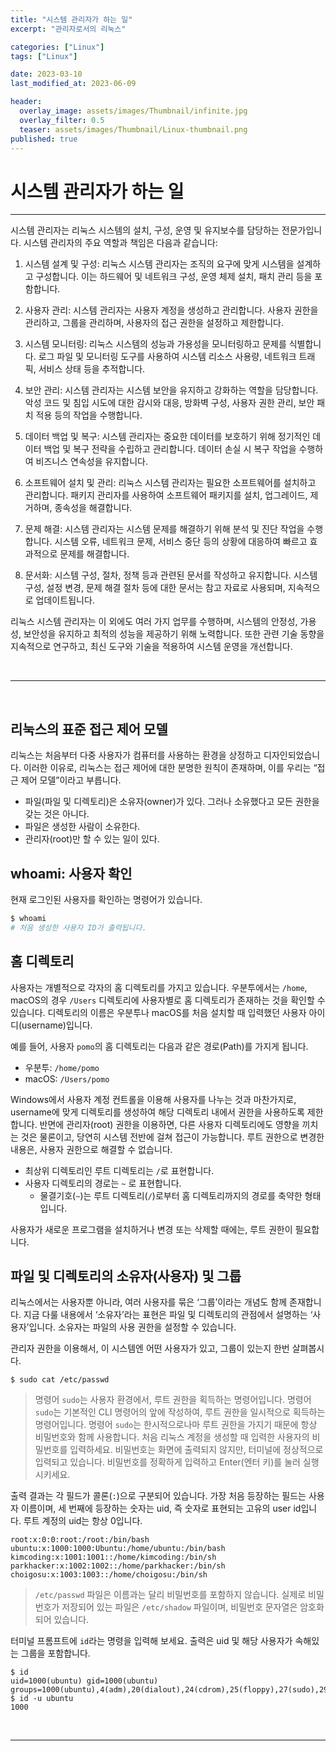 ```yaml
---
title: "시스템 관리자가 하는 일"
excerpt: "관리자로서의 리눅스"

categories: ["Linux"]
tags: ["Linux"]

date: 2023-03-10
last_modified_at: 2023-06-09 

header:
  overlay_image: assets/images/Thumbnail/infinite.jpg
  overlay_filter: 0.5 
  teaser: assets/images/Thumbnail/Linux-thumbnail.png
published: true
---
```


# 시스템 관리자가 하는 일

***

 시스템 관리자는 리눅스 시스템의 설치, 구성, 운영 및 유지보수를 담당하는 전문가입니다. 시스템 관리자의 주요 역할과 책임은 다음과 같습니다:

1. 시스템 설계 및 구성: 리눅스 시스템 관리자는 조직의 요구에 맞게 시스템을 설계하고 구성합니다. 이는 하드웨어 및 네트워크 구성, 운영 체제 설치, 패치 관리 등을 포함합니다.

2. 사용자 관리: 시스템 관리자는 사용자 계정을 생성하고 관리합니다. 사용자 권한을 관리하고, 그룹을 관리하며, 사용자의 접근 권한을 설정하고 제한합니다.

3. 시스템 모니터링: 리눅스 시스템의 성능과 가용성을 모니터링하고 문제를 식별합니다. 로그 파일 및 모니터링 도구를 사용하여 시스템 리소스 사용량, 네트워크 트래픽, 서비스 상태 등을 추적합니다.

4. 보안 관리: 시스템 관리자는 시스템 보안을 유지하고 강화하는 역할을 담당합니다. 악성 코드 및 침입 시도에 대한 감시와 대응, 방화벽 구성, 사용자 권한 관리, 보안 패치 적용 등의 작업을 수행합니다.

5. 데이터 백업 및 복구: 시스템 관리자는 중요한 데이터를 보호하기 위해 정기적인 데이터 백업 및 복구 전략을 수립하고 관리합니다. 데이터 손실 시 복구 작업을 수행하여 비즈니스 연속성을 유지합니다.

6. 소프트웨어 설치 및 관리: 리눅스 시스템 관리자는 필요한 소프트웨어를 설치하고 관리합니다. 패키지 관리자를 사용하여 소프트웨어 패키지를 설치, 업그레이드, 제거하며, 종속성을 해결합니다.

7. 문제 해결: 시스템 관리자는 시스템 문제를 해결하기 위해 분석 및 진단 작업을 수행합니다. 시스템 오류, 네트워크 문제, 서비스 중단 등의 상황에 대응하여 빠르고 효과적으로 문제를 해결합니다.

8. 문서화: 시스템 구성, 절차, 정책 등과 관련된 문서를 작성하고 유지합니다. 시스템 구성, 설정 변경, 문제 해결 절차 등에 대한 문서는 참고 자료로 사용되며, 지속적으로 업데이트됩니다.

리눅스 시스템 관리자는 이 외에도 여러 가지 업무를 수행하며, 시스템의 안정성, 가용성, 보안성을 유지하고 최적의 성능을 제공하기 위해 노력합니다. 또한 관련 기술 동향을 지속적으로 연구하고, 최신 도구와 기술을 적용하여 시스템 운영을 개선합니다.

<br>

---

<br>

## 리눅스의 표준 접근 제어 모델

 리눅스는 처음부터 다중 사용자가 컴퓨터를 사용하는 환경을 상정하고 디자인되었습니다. 이러한 이유로, 리눅스는 접근 제어에 대한 분명한 원칙이 존재하며, 이를 우리는 “접근 제어 모델”이라고 부릅니다.

- 파일(파일 및 디렉토리)은 소유자(owner)가 있다. 그러나 소유했다고 모든 권한을 갖는 것은 아니다.
- 파일은 생성한 사람이 소유한다.
- 관리자(root)만 할 수 있는 일이 있다.

## whoami: 사용자 확인

현재 로그인된 사용자를 확인하는 명령어가 있습니다. 

```bash
$ whoami
# 처음 생성한 사용자 ID가 출력됩니다.
```

## 홈 디렉토리

사용자는 개별적으로 각자의 홈 디렉토리를 가지고 있습니다. 우분투에서는 `/home`, macOS의 경우 `/Users` 디렉토리에 사용자별로 홈 디렉토리가 존재하는 것을 확인할 수 있습니다. 디렉토리의 이름은 우분투나 macOS를 처음 설치할 때 입력했던 사용자 아이디(username)입니다.

예를 들어, 사용자 `pomo`의 홈 디렉토리는 다음과 같은 경로(Path)를 가지게 됩니다.

- 우분투: `/home/pomo`
- macOS: `/Users/pomo`

Windows에서 사용자 계정 컨트롤을 이용해 사용자를 나누는 것과 마찬가지로, username에 맞게 디렉토리를 생성하여 해당 디렉토리 내에서 권한을 사용하도록 제한합니다. 반면에 관리자(root) 권한을 이용하면, 다른 사용자 디렉토리에도 영향을 끼치는 것은 물론이고, 당연히 시스템 전반에 걸쳐 접근이 가능합니다. 루트 권한으로 변경한 내용은, 사용자 권한으로 해결할 수 없습니다. 

- 최상위 디렉토리인 루트 디렉토리는 `/`로 표현합니다.
- 사용자 디렉토리의 경로는 `~` 로 표현합니다.
  - 물결기호(`~`)는 루트 디렉토리(`/`)로부터 홈 디렉토리까지의 경로를 축약한 형태입니다.

사용자가 새로운 프로그램을 설치하거나 변경 또는 삭제할 때에는, 루트 권한이 필요합니다. 

## 파일 및 디렉토리의 소유자(사용자) 및 그룹

리눅스에서는 사용자뿐 아니라, 여러 사용자를 묶은 ‘그룹’이라는 개념도 함께 존재합니다. 지금 다룰 내용에서 ‘소유자’라는 표현은 파일 및 디렉토리의 관점에서 설명하는 ‘사용자’입니다. 소유자는 파일의 사용 권한을 설정할 수 있습니다.

관리자 권한을 이용해서, 이 시스템엔 어떤 사용자가 있고, 그룹이 있는지 한번 살펴봅시다.

```
$ sudo cat /etc/passwd
```

> 명령어 `sudo`는 사용자 환경에서, 루트 권한을 획득하는 명령어입니다. 명령어 `sudo`는 기본적인 CLI 명령어의 앞에 작성하여, 루트 권한을 일시적으로 획득하는 명령어입니다. 명령어 `sudo`는 한시적으로나마 루트 권한을 가지기 때문에 항상 비밀번호와 함께 사용합니다. 처음 리눅스 계정을 생성할 때 입력한 사용자의 비밀번호를 입력하세요. 비밀번호는 화면에 출력되지 않지만, 터미널에 정상적으로 입력되고 있습니다. 비밀번호를 정확하게 입력하고 Enter(엔터 키)를 눌러 실행시키세요.

 출력 결과는 각 필드가 콜론(`:`)으로 구분되어 있습니다. 가장 처음 등장하는 필드는 사용자 이름이며, 세 번째에 등장하는 숫자는 uid, 즉 숫자로 표현되는 고유의 user id입니다. 루트 계정의 uid는 항상 0입니다.

```
root:x:0:0:root:/root:/bin/bash
ubuntu:x:1000:1000:Ubuntu:/home/ubuntu:/bin/bash
kimcoding:x:1001:1001::/home/kimcoding:/bin/sh
parkhacker:x:1002:1002::/home/parkhacker:/bin/sh
choigosu:x:1003:1003::/home/choigosu:/bin/sh
```

> `/etc/passwd` 파일은 이름과는 달리 비밀번호를 포함하지 않습니다. 실제로 비밀번호가 저장되어 있는 파일은 `/etc/shadow` 파일이며, 비밀번호 문자열은 암호화되어 있습니다.

터미널 프롬프트에 `id`라는 명령을 입력해 보세요. 출력은 uid 및 해당 사용자가 속해있는 그룹을 포함합니다.

```
$ id
uid=1000(ubuntu) gid=1000(ubuntu) groups=1000(ubuntu),4(adm),20(dialout),24(cdrom),25(floppy),27(sudo),29(audio),30(dip),44(video),46(plugdev),118(netdev),119(lxd)
$ id -u ubuntu
1000
```

<br>

---

<br>

